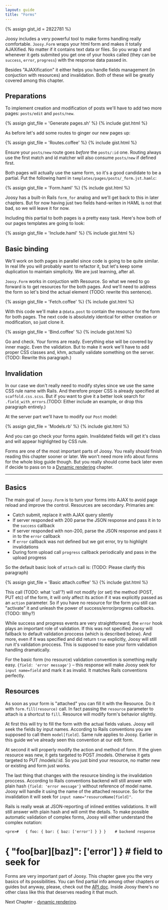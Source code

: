 ```yaml
---
layout: guide
title: "Forms"
---
```


{% assign gist_id = 2822781 %}

Joosy includes a very powerful tool to make forms handling really comfortable. `Joosy.Form` wraps your html form and makes it totally AJAXified. No matter if it contains text data or files. So you wrap it and whenever it gets submited you get one of your hooks called (they can be `success`, `error`, `progress`) with the response data passed in.

Besides "AJAXification" it either helps you handle fields management (in conjuction with resources) and invalidation. Both of these will be greatly covered among this chapter.

## Preparations

To implement creation and modification of posts we'll have to add two more pages: `posts/edit` and `posts/new`.

{% assign gist_file = 'Generate pages.sh' %}
{% include gist.html %}

As before let's add some routes to ginger our new pages up:

{% assign gist_file = 'Routes.coffee' %}
{% include gist.html %}

Ensure your `posts/new` route goes _before_ the `posts/:id` one. Routing always use the first match and id matcher will also consume `posts/new` if defined first.

Both pages will actually use the same form, so it's a good candidate to be a partial. Put the following haml in `templates/pages/posts/_form.jst.hamlc`:

{% assign gist_file = 'Form.haml' %}
{% include gist.html %}

Joosy has a built-in Rails `form_for` analog and we'll get back to this in later chapters. But for now having just two fields hand-writen in HAML is not that bad, so we will leave it for now.

Including this partial to both pages is a pretty easy task. Here's how both of our pages templates are going to look:

{% assign gist_file = 'Include.haml' %}
{% include gist.html %}

## Basic binding

We'll work on both pages in parallel since code is going to be quite similar. In real life you will probably want to refactor it, but let's keep some duplication to maintain simplicity. We are just learning, after all.

`Joosy.Form` works in conjuction with Resource. So what we need to go forward is to get resources for the both pages. And we'll need to address the form so let's bind the actual element (TODO: rewrite this sentence).

{% assign gist_file = 'Fetch.coffee' %}
{% include gist.html %}

With this code we'll make a `@data.post` to contain the resource for the form for both pages. The next code is absolutely identical for either creation or modification, so just clone it.

{% assign gist_file = 'Bind.coffee' %}
{% include gist.html %}

Go and check. Your forms are ready. Everything else will be covered by inner magic. Even the validation. But to make it work we'll have to add proper CSS classes and, khm, actually validate something on the server. (TODO: Rewrite this paragraph.)

## Invalidation

In our case we don't really need to modify styles since we use the same CSS rule name with Rails. And therefore proper CSS is already specified at `scaffold.css.scss`. But if you want to give it a better look search for `.field_with_errors`.(TODO: Either include an example, or drop this paragraph entirely.)

At the server part we'll have to modify our `Post` model:

{% assign gist_file = 'Models.rb' %}
{% include gist.html %}

And you can go check your forms again. Invalidated fields will get it's class and will appear highlighted by CSS rule.

<div class="warning">
  <p>
    Forms are one of the most important parts of Joosy. You really should finish reading this chapter sooner or later. We won't need more info about forms for the whole blog guide though. But you really should come back later even if decide to pass on to a <a href="/guides/blog/dynamic-rendering.html">Dynamic rendering</a> chapter.
  </p>
</div>

<hr class="additional" />

## Basics

The main goal of `Joosy.Form` is to turn your forms into AJAX to avoid page reload and improve the control. Resources are secondary. Primaries are:

* Catch submit, replace it with AJAX query silently
* If server responded with 200 parse the JSON response and pass it in to the `success` callback
* If server responded with non-200, parse the JSON response and pass it in to the `error` callback
* If `error` callback was not defined but we got error, try to highlight invalidations
* During form upload call `progress` callback periodically and pass in the upload progress

So the default basic look of `attach` call is: (TODO: Please clarify this paragraph)

{% assign gist_file = 'Basic attach.coffee' %}
{% include gist.html %}

This call (TODO: what 'call'?) will not modify (or set) the method (POST, PUT etc) of the form, it will only affect its action if it was explicitly passed as an `action` parameter. So if you have no resource for the form you still can "activate" it and unleash the power of success/error/progress callbacks.(TODO: Why?)

While success and progress events are very straightforward, the `error` hook plays an important role of validation. If this was not specified Joosy will fallback to default validation proccess (which is described below). And more, even if it was specified and did return `true` explicitly, Joosy will still run it's validation proccess. This is supposed to ease your form validation handling dramatically.

For the basic form (no resource) validation convention is something really easy. `{field: 'error message'}` – this response will make Joosy seek for `input name=field` and mark it as invalid. It matches Rails conventions perfectly.

## Resources

As soon as your form is "attached" you can fill it with the Resource. Do it with `form.fill(resource)` call. In fact passing the `resource` parameter to attach is a shortcut to `fill`. Resource will modify form's behavior slightly.

At first this will try to fill the form with the actual fields values. Joosy will seek the fields by input names. According to Rails conventions you are supposed to call them `model[field]`. Same rule applies to Joosy. Earlier in this guide we've already seen this convention at our edit form.

At second it will properly modify the action and method of form. If the given resource was new, it gets targeted to POST /models. Otherwise it gets targeted to PUT /models/:id. So you just bind your resource, no matter new or existing and form just works.

The last thing that changes with the resource binding is the invalidation proccess. According to Rails conventions backend will still answer with plain hash `{field: 'error message'}` without reference of model name. Joosy will handle it using the name of the attached resource. So for the invalidation it will seek for `input name="resourceName[field]"`.

<div class="info">
  <p>
    Rails is really weak at JSON-reporting of inlined entities validations. It will still answer with plain hash and will omit the details. To make possible automatic validation of complex forms, Joosy will either understand the complex notation:

    <pre>#   { foo: { bar: { baz: ['error'] } } }    # backend response
#   { "foo[bar][baz]": ['error'] }          # field to seek for</pre>
  </p>
</div>

Forms are very important part of Joosy. This chapter gave you the very basics of its possibilities. You can find partial info among other chapters or guides but anyway, please, check out the <a href="http://api.joosy.ws/classes/Joosy/Form.html">API doc</a>. Inside Joosy there's no other class like this that deserves reading it that much.

Next Chapter - [dynamic rendering](/guides/blog/dynamic-rendering.html).
